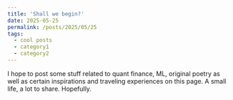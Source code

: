 ```yaml
---
title: 'Shall we begin?'
date: 2025-05-25
permalink: /posts/2025/05/25
tags:
  - cool posts
  - category1
  - category2
---
```


I hope to post some stuff related to quant finance, ML, original poetry as well as certain inspirations and traveling experiences on this page. A small life, a lot to share. Hopefully.